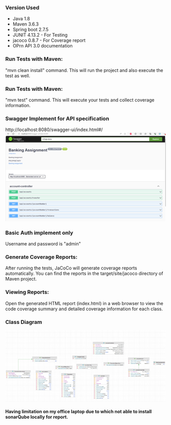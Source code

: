 ### Version Used
* Java 1.8
* Maven 3.6.3
* Spring boot 2.7.5
* JUNIT 4.13.2 - For Testing
* jacoco 0.8.7 - For Coverage report
* OPrn API 3.0 documentation

### Run Tests with Maven:
"mvn clean install" command. This will run the project and also execute the test as well.

### Run Tests with Maven:
"mvn test" command. This will execute your tests and collect coverage information.

### Swagger Implement for API specification
http://localhost:8080/swagger-ui/index.html#/
![img_1.png](img_1.png)
### Basic Auth implement only
Username and password is "admin"

### Generate Coverage Reports:
After running the tests, JaCoCo will generate coverage reports automatically. You can find the reports in the target/site/jacoco directory of Maven project.

### Viewing Reports:
Open the generated HTML report (index.html) in a web browser to view the code coverage summary and detailed coverage information for each class.


### Class Diagram
![img.png](img.png)

#### Having limitation on my office laptop due to which not able to install sonarQube locally for report. 